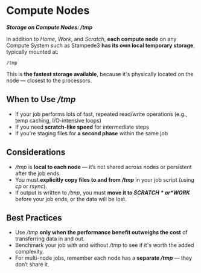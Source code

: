 # Compute Nodes
***Storage on Compute Nodes: /tmp***

In addition to *Home*, *Work*, and *Scratch*, **each compute node** on any Compute System such as Stampede3 **has its own local temporary storage**, typically mounted at:

```
/tmp
```

This is **the fastest storage available**, because it's physically located on the node — closest to the processors.

## When to Use */tmp*
    
* If your job performs lots of fast, repeated read/write operations (e.g., temp caching, I/O-intensive loops)
* If you need **scratch-like speed** for intermediate steps
* If you're staging files for **a second phase** within the same job

## Considerations

* */tmp* is **local to each node** — it’s not shared across nodes or persistent after the job ends.
* You must **explicitly copy files to and from */tmp*** in your job script (using *cp* or *rsync*).
* If output is written to */tmp*, you must **move it to *$SCRATCH* or *$WORK*** before your job ends, or the data will be lost.

## Best Practices

* Use */tmp* **only when the performance benefit outweighs the cost** of transferring data in and out.
* Benchmark your job with and without */tmp* to see if it's worth the added complexity.
* For multi-node jobs, remember each node has a **separate */tmp*** — they don’t share it.

